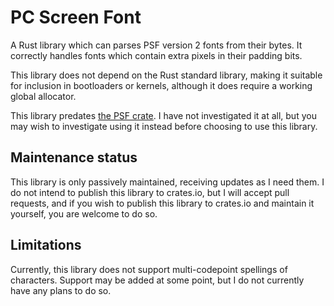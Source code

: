 # PC Screen Font
A Rust library which can parses PSF version 2 fonts from their bytes.
It correctly handles fonts which contain extra pixels in their padding bits.

This library does not depend on the Rust standard library,
making it suitable for inclusion in bootloaders or kernels,
although it does require a working global allocator.

This library predates [the PSF crate](https://crates.io/crates/psf).
I have not investigated it at all, but you may wish to investigate using it instead
before choosing to use this library.

## Maintenance status
This library is only passively maintained, receiving updates as I need them.
I do not intend to publish this library to crates.io, but I will accept pull requests,
and if you wish to publish this library to crates.io and maintain it yourself,
you are welcome to do so.

## Limitations
Currently, this library does not support multi-codepoint spellings of characters.
Support may be added at some point, but I do not currently have any plans to do so.
